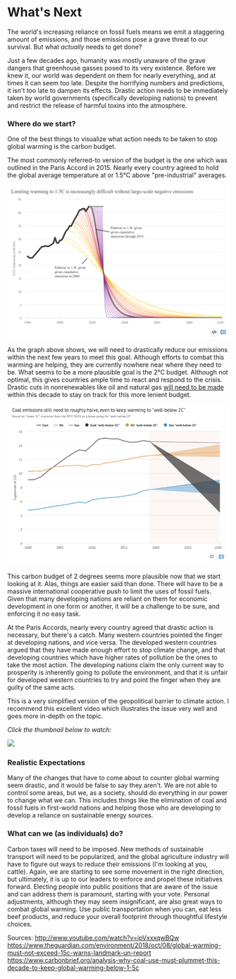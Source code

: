 # What's Next

The world's increasing reliance on fossil fuels means we emit a staggering amount of emissions, and those emissions pose a grave threat to our survival. But what *actually* needs to get done?

Just a few decades ago, humanity was mostly unaware of the grave dangers that greenhouse gasses posed to its very existence. Before we knew it, our world was dependent on them for nearly everything, and at times it can seem too late. Despite the horrifying numbers and predictions, it isn't too late to dampen its effects. Drastic action needs to be immediately taken by world governments (specifically developing nations) to prevent and restrict the release of harmful toxins into the atmosphere.

### Where do we start?
One of the best things to visualize what action needs to be taken to stop global warming is the carbon budget. 

The most commonly referred-to version of the budget is the one which was outlined in the Paris Accord in 2015. Nearly every country agreed to hold the global average temperature at or 1.5°C above "pre-industrial" averages.

![The Global Carbon Budget (source: Carbon Brief) (1)](https://raw.githubusercontent.com/ccamaisa/312H-globalwarmingproj/master/assets/Pathways-for-reducing-carbon-emissions-to-prevent-breaching-the-Paris-target-2000-2019-Carbon-Brief-1024x706.png)

As the graph above shows, we will need to drastically reduce our emissions within the next few years to meet this goal. Although efforts to combat this warming are helping, they are currently nowhere near where they need to be. What seems to be a more plausible goal is the 2°C budget. Although not optimal, this gives countries ample time to react and respond to the crisis. Drastic cuts in nonrenewables like oil and natural gas [will need to be made ](https://www.theguardian.com/environment/2018/oct/08/global-warming-must-not-exceed-15c-warns-landmark-un-report)within this decade to stay on track for this more lenient budget.

![The 2°C budget (source: Carbon Brief) (2)](https://raw.githubusercontent.com/ccamaisa/312H-globalwarmingproj/master/assets/Screen%20Shot%202020-06-17%20at%205.59.00%20PM.png)

This carbon budget of 2 degrees seems more plausible now that we start looking at it. Alas, things are easier said than done. There will have to be a massive international cooperative push to limit the uses of fossil fuels. Given that many developing nations are reliant on them for economic development in one form or another, it will be a challenge to be sure, and enforcing it no easy task.

At the Paris Accords, nearly every country agreed that drastic action is necessary, but there's a catch. Many western countries pointed the finger at developing nations, and vice versa. The developed western countries argued that they have made enough effort to stop climate change, and that developing countries which have higher rates of pollution be the ones to take the most action. The developing nations claim the only current way to prosperity is inherently going to pollute the environment, and that it is unfair for developed western countries to try and point the finger when they are guilty of the same acts. 

This is a very simplified version of the geopolitical barrier to climate action. I recommend this excellent video which illustrates the issue very well and goes more in-depth on the topic.

*Click the thumbnail below to watch:*

[![](http://img.youtube.com/vi/ipVxxxqwBQw/0.jpg)](http://www.youtube.com/watch?v=ipVxxxqwBQw "Who Is Responsible for Climate Change? - YouTube")



### Realistic Expectations
Many of the changes that have to come about to counter global warming seem drastic, and it would be false to say they aren't. We are not able to control some areas, but we, as a society, should do everything in our power to change what we can. This includes things like the elimination of coal and fossil fuels in first-world nations and helping those who are developing to develop a reliance on sustainable energy sources.


### What can we (as individuals) do?
Carbon taxes will need to be imposed. New methods of sustainable transport will need to be popularized, and the global agriculture industry will have to figure out ways to reduce their emissions (I'm looking at you, cattle). Again, we are starting to see some movement in the right direction, but ultimately, it is up to our leaders to enforce and propel these initiatives forward. Electing people into public positions that are aware of the issue and can address them is paramount, starting with your vote. Personal adjustments, although they may seem insignificant, are also great ways to combat global warming. Use public transportation when you can, eat less beef products, and reduce your overall footprint through thoughtful lifestyle choices.

Sources:
<http://www.youtube.com/watch?v=ipVxxxqwBQw>
<https://www.theguardian.com/environment/2018/oct/08/global-warming-must-not-exceed-15c-warns-landmark-un-report>
<https://www.carbonbrief.org/analysis-why-coal-use-must-plummet-this-decade-to-keep-global-warming-below-1-5c>
